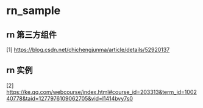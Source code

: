 # rn_sample
## rn 第三方组件
[1] https://blog.csdn.net/chichengjunma/article/details/52920137
## rn 实例
[2] https://ke.qq.com/webcourse/index.html#course_id=203313&term_id=100240778&taid=1277976109062705&vid=l1414bvy7s0